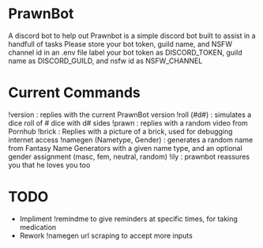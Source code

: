 # PrawnBot
 A discord bot to help out
 Prawnbot is a simple discord bot built to assist in a handfull of tasks
 Please store your bot token, guild name, and NSFW channel id in an .env file
 label your bot token as DISCORD_TOKEN, guild name as DISCORD_GUILD, and nsfw id as NSFW_CHANNEL
 
 # Current Commands
 !version : replies with the current PrawnBot version
 !roll (#d#) : simulates a dice roll of # dice with d# sides
 !prawn : replies with a random video from Pornhub
 !brick : Replies with a picture of a brick, used for debugging internet access
 !namegen (Nametype, Gender) : generates a random name from Fantasy Name Generators with a given name type, and an optional gender assignment (masc, fem, neutral, random)
 !ily : prawnbot reassures you that he loves you too
 
 # TODO
 - Impliment !remindme to give reminders at specific times, for taking medication
 - Rework !namegen url scraping to accept more inputs
